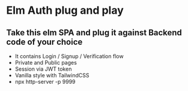 # Elm Auth plug and play
## Take this elm SPA and plug it against Backend code of your choice
- It contains Login / Signup / Verification flow
- Private and Public pages
- Session via JWT token
- Vanilla style with TailwindCSS
- npx http-server -p 9999